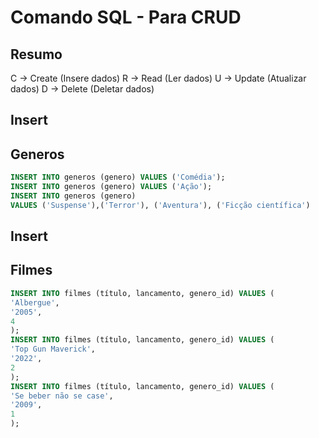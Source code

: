 <!-- _________________________________ -->
# Comando SQL - Para CRUD

## Resumo 
C -> Create (Insere dados)
R -> Read (Ler dados)
U -> Update (Atualizar dados)
D -> Delete (Deletar dados)

## Insert 
## Generos 
```sql
INSERT INTO generos (genero) VALUES ('Comédia');
INSERT INTO generos (genero) VALUES ('Ação');
INSERT INTO generos (genero)
VALUES ('Suspense'),('Terror'), ('Aventura'), ('Ficção científica')
```
<!-- _________________________________ -->
## Insert
## Filmes
```sql
INSERT INTO filmes (título, lancamento, genero_id) VALUES (
'Albergue', 
'2005',
4
);
INSERT INTO filmes (título, lancamento, genero_id) VALUES (
'Top Gun Maverick', 
'2022',
2
);
INSERT INTO filmes (título, lancamento, genero_id) VALUES (
'Se beber não se case', 
'2009',
1
);
```
